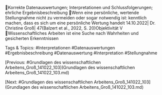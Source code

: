 Korrekte Datenauswertungen; Interpretationen und Schlussfolgerungen; ehrliche Ergebnisbeschreibung
Wenn eine persönliche, wertende Stellungnahme nicht zu vermeiden oder sogar notwendig ist: kenntlich 
machen, dass es sich um eine persönliche Wertung handelt
14.10.2022| Dr. Christine Groß| 47(Balzert et al., 2022, S. 20)Objektivität V
Wissenschaftliches Arbeiten ist eine Suche nach Wahrheiten und gesicherten Erkenntnissen

   Tags & Topics:
   #Interpretationen
   #Datenauswertungen
   #Ergebnisbeschreibung
   #Datenauswertung
   #Interpretation
   #Stellungnahme

[Previous: #Grundlagen des wissenschaftlichen Arbeitens_Groß_141022_103](Grundlagen des wissenschaftlichen Arbeitens_Groß_141022_103.md)

[Next: #Grundlagen des wissenschaftlichen Arbeitens_Groß_141022_103](Grundlagen des wissenschaftlichen Arbeitens_Groß_141022_103.md)